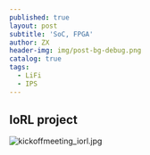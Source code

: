 ```yaml
---
published: true
layout: post
subtitle: 'SoC, FPGA'
author: ZX
header-img: img/post-bg-debug.png
catalog: true
tags:
  - LiFi
  - IPS
---
```

## IoRL project

![kickoffmeeting_iorl.jpg]({{site.baseurl}}/_posts/kickoffmeeting_iorl.jpg)

